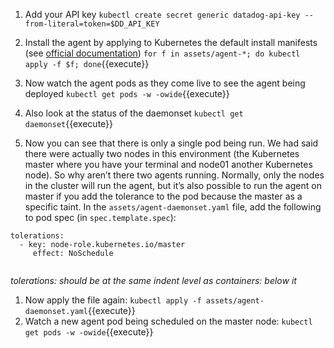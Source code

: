 1. Add your API key
`kubectl create secret generic datadog-api-key --from-literal=token=$DD_API_KEY`
1. Install the agent by applying to Kubernetes the default install manifests
   (see [official documentation](https://docs.datadoghq.com/agent/kubernetes/daemonset_setup/))
`for f in assets/agent-*; do kubectl apply -f $f; done`{{execute}}
1. Now watch the agent pods as they come live to see the agent being deployed
`kubectl get pods -w -owide`{{execute}}
1. Also look at the status of the daemonset
`kubectl get daemonset`{{execute}}

1. Now you can see that there is only a single pod being run. We had said there
   were actually two nodes in this environment (the Kubernetes master where you
have your terminal and node01 another Kubernetes node). So why aren’t there two
agents running. Normally, only the nodes in the cluster will run the agent, but
it’s also possible to run the agent on master if you add the tolerance to the
pod because the master as a specific taint. In the `assets/agent-daemonset.yaml`
file, add the following to pod spec (in `spec.template.spec`):
  <pre><code>tolerations:
  - key: node-role.kubernetes.io/master
     effect: NoSchedule
  </code></pre>
  *tolerations: should be at the same indent level as containers: below it*
1. Now apply the file again:
`kubectl apply -f assets/agent-daemonset.yaml`{{execute}}
1. Watch a new agent pod being scheduled on the master node:
`kubectl get pods -w -owide`{{execute}}

